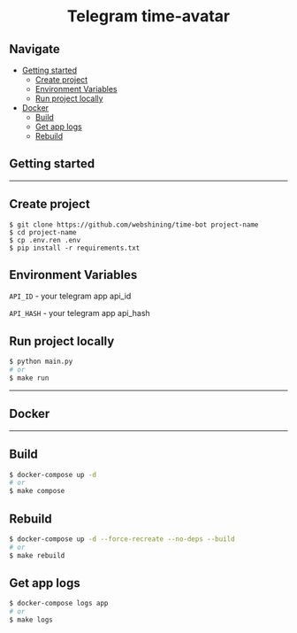 # <p align="center">Telegram time-avatar</p>

## Navigate
* [Getting started](#getting-started)
    * [Create project](#create-project)
    * [Environment Variables](#environment-variables)
    * [Run project locally](#run-project-locally)
* [Docker](#docker)
    * [Build](#build)
    * [Get app logs](#get-app-logs)
    * [Rebuild](#rebuild)

## Getting started
---
## Create project
```bach
$ git clone https://github.com/webshining/time-bot project-name
$ cd project-name
$ cp .env.ren .env
$ pip install -r requirements.txt
```
## Environment Variables
`API_ID` - your telegram app api_id

`API_HASH` - your telegram app api_hash

## Run project locally
```bash
$ python main.py
# or
$ make run
```
---
## Docker
---
## Build
```bash
$ docker-compose up -d
# or 
$ make compose
```
## Rebuild
```bash
$ docker-compose up -d --force-recreate --no-deps --build
# or
$ make rebuild
```
## Get app logs
```bash
$ docker-compose logs app
# or
$ make logs
```